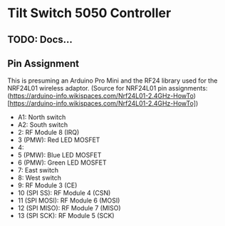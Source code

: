 Tilt Switch 5050 Controller
==========

TODO: Docs...
----------

Pin Assignment
----------

This is presuming an Arduino Pro Mini and the RF24 library used for the NRF24L01 wireless adaptor. (Source for NRF24L01 pin assignments: (https://arduino-info.wikispaces.com/Nrf24L01-2.4GHz-HowTo)[https://arduino-info.wikispaces.com/Nrf24L01-2.4GHz-HowTo])

* A1: North switch
* A2: South switch
* 2: RF Module 8 (IRQ)
* 3 (PMW): Red LED MOSFET
* 4:
* 5 (PMW): Blue LED MOSFET
* 6 (PMW): Green LED MOSFET
* 7: East switch
* 8: West switch
* 9: RF Module 3 (CE)
* 10 (SPI SS): RF Module 4 (CSN)
* 11 (SPI MOSI): RF Module 6 (MOSI)
* 12 (SPI MISO): RF Module 7 (MISO)
* 13 (SPI SCK): RF Module 5 (SCK)
